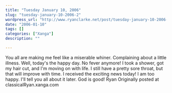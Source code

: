```yaml
---
title: "Tuesday January 10, 2006"
slug: "tuesday-january-10-2006-2"
wordpress_url: "http://www.ryanclarke.net/post/tuesday-january-10-2006-2/"
date: "2006-01-10"
tags: []
categories: ["Xanga"]
description: ""

---
```


You all are making me feel like a miserable whiner. Complaining about a little illness. Well, today's the happy day.
 No fever anymore! I took a shower, got my hair cut, and I'm moving on with life. I still have a pretty sore throat, but that will improve with time.
 I received the exciting news today! I am too happy. I'll tell you all about it later. God is good!
 Ryan
Originally posted at classicalRyan.xanga.com
